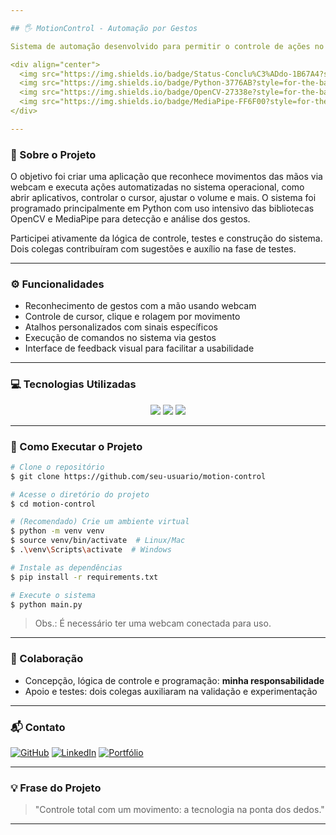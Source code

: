 ```yaml
---

## 🖐️ MotionControl - Automação por Gestos

Sistema de automação desenvolvido para permitir o controle de ações no computador por meio de gestos com as mãos, utilizando câmera e reconhecimento de movimento. Foi o projeto final da disciplina de Automação e Integradores.

<div align="center">
  <img src="https://img.shields.io/badge/Status-Conclu%C3%ADdo-1B67A4?style=for-the-badge&logo=visualstudio&logoColor=white"/>
  <img src="https://img.shields.io/badge/Python-3776AB?style=for-the-badge&logo=python&logoColor=white"/>
  <img src="https://img.shields.io/badge/OpenCV-27338e?style=for-the-badge&logo=opencv&logoColor=white"/>
  <img src="https://img.shields.io/badge/MediaPipe-FF6F00?style=for-the-badge&logo=google&logoColor=white"/>
</div>

---
```


### 🧠 Sobre o Projeto

O objetivo foi criar uma aplicação que reconhece movimentos das mãos via webcam e executa ações automatizadas no sistema operacional, como abrir aplicativos, controlar o cursor, ajustar o volume e mais. O sistema foi programado principalmente em Python com uso intensivo das bibliotecas OpenCV e MediaPipe para detecção e análise dos gestos.

Participei ativamente da lógica de controle, testes e construção do sistema. Dois colegas contribuíram com sugestões e auxílio na fase de testes.

---

### ⚙️ Funcionalidades

- Reconhecimento de gestos com a mão usando webcam
- Controle de cursor, clique e rolagem por movimento
- Atalhos personalizados com sinais específicos
- Execução de comandos no sistema via gestos
- Interface de feedback visual para facilitar a usabilidade

---

### 💻 Tecnologias Utilizadas

<div align="center">
  <img src="https://img.shields.io/badge/Python-FFD43B?style=for-the-badge&logo=python&logoColor=black"/>
  <img src="https://img.shields.io/badge/OpenCV-5C3EE8?style=for-the-badge&logo=opencv&logoColor=white"/>
  <img src="https://img.shields.io/badge/MediaPipe-FFA500?style=for-the-badge&logo=google&logoColor=white"/>
</div>

---

### 🚀 Como Executar o Projeto

```bash
# Clone o repositório
$ git clone https://github.com/seu-usuario/motion-control

# Acesse o diretório do projeto
$ cd motion-control

# (Recomendado) Crie um ambiente virtual
$ python -m venv venv
$ source venv/bin/activate  # Linux/Mac
$ .\venv\Scripts\activate  # Windows

# Instale as dependências
$ pip install -r requirements.txt

# Execute o sistema
$ python main.py
```

> Obs.: É necessário ter uma webcam conectada para uso.

---

### 🤝 Colaboração

- Concepção, lógica de controle e programação: **minha responsabilidade**
- Apoio e testes: dois colegas auxiliaram na validação e experimentação

---

### 📬 Contato

[![GitHub](https://img.shields.io/badge/GitHub-1B67A4?style=for-the-badge&logo=github&logoColor=white)](https://github.com/Ramon-24)
[![LinkedIn](https://img.shields.io/badge/LinkedIn-0A66C2?style=for-the-badge&logo=linkedin&logoColor=white)](https://www.linkedin.com/in/seu-perfil)
[![Portfólio](https://img.shields.io/badge/Portf%C3%B3lio-1B67A4?style=for-the-badge&logo=google-chrome&logoColor=white)](https://seuportfólio.com)

---

### 💡 Frase do Projeto

> "Controle total com um movimento: a tecnologia na ponta dos dedos."

---
